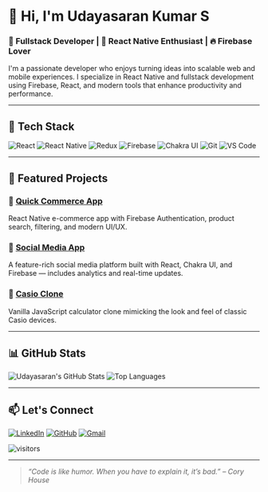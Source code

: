 # 👋 Hi, I'm Udayasaran Kumar S

### 🚀 Fullstack Developer | 💙 React Native Enthusiast | 🔥 Firebase Lover

I'm a passionate developer who enjoys turning ideas into scalable web and mobile experiences. I specialize in React Native and fullstack development using Firebase, React, and modern tools that enhance productivity and performance.

---

## 🧰 Tech Stack

![React](https://img.shields.io/badge/React-20232A?style=flat&logo=react)
![React Native](https://img.shields.io/badge/React%20Native-20232A?style=flat&logo=react)
![Redux](https://img.shields.io/badge/Redux-593D88?style=flat&logo=redux)
![Firebase](https://img.shields.io/badge/Firebase-FFCA28?style=flat&logo=firebase)
![Chakra UI](https://img.shields.io/badge/Chakra--UI-319795?style=flat&logo=chakra-ui)
![Git](https://img.shields.io/badge/Git-F05032?style=flat&logo=git)
![VS Code](https://img.shields.io/badge/VS%20Code-007ACC?style=flat&logo=visual-studio-code)

---

## 📱 Featured Projects

### 🔹 [Quick Commerce App](https://github.com/Udayasaran-kumar/capstone-quick-commerce-app)
React Native e-commerce app with Firebase Authentication, product search, filtering, and modern UI/UX.

### 🔹 [Social Media App](https://github.com/Udayasaran-kumar/TEAM-GROOT)
A feature-rich social media platform built with React, Chakra UI, and Firebase — includes analytics and real-time updates.

### 🔹 [Casio Clone](https://github.com/demonknight119/casioClone)
Vanilla JavaScript calculator clone mimicking the look and feel of classic Casio devices.

---

## 📊 GitHub Stats

![Udayasaran's GitHub Stats](https://github-readme-stats.vercel.app/api?username=Udayasaran-kumar&show_icons=true&theme=react)
![Top Languages](https://github-readme-stats.vercel.app/api/top-langs/?username=Udayasaran-kumar&layout=compact&theme=react)

---

## 📫 Let's Connect

[![LinkedIn](https://img.shields.io/badge/LinkedIn-blue?logo=linkedin&style=flat)](https://linkedin.com/in/udayasaran-kumar-s-93822b244)
[![GitHub](https://img.shields.io/badge/GitHub-000?logo=github&style=flat)](https://github.com/Udayasaran-kumar)
[![Gmail](https://img.shields.io/badge/Gmail-D14836?logo=gmail&logoColor=white)](mailto:ssaran3091998@gmail.com)

![visitors](https://komarev.com/ghpvc/?username=Udayasaran-kumar&color=blue)

---

> *“Code is like humor. When you have to explain it, it’s bad.” – Cory House*
